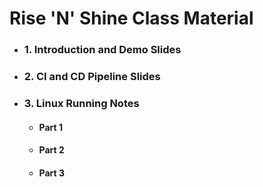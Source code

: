 # **Rise 'N' Shine** Class Material

- ### 1. Introduction and Demo Slides

- ### 2. CI and CD Pipeline Slides

- ### 3. Linux Running Notes

    - #### Part 1 
    - #### Part 2
    - #### Part 3

